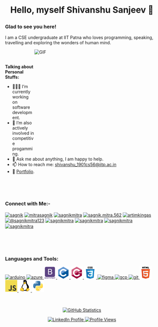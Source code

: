 # <p align='center'> Hello, myself Shivanshu Sanjeev 👋</p>

### Glad to see you here!

I am a CSE undergraduate at IIT Patna who loves programming, speaking, travelling and exploring the wonders of human mind.

<img align="right" alt="GIF" src="https://github.com/Gapur/Gapur/blob/master/coding.gif?raw=true" width="408" height="318" />

<br>
<br>
  
**Talking about Personal Stuffs:**

- 👨🏻‍💻 I’m currently working on software development.
- 🚀 I’m also actively involved in competitive progamming.
- 💬 Ask me about anything, I am happy to help.
- 📫 How to reach me: shivanshu_1901cs56@iitp.ac.in
- 📝 [Portfolio](https://shivanshwho.github.io/).

<br>
<br>
<br>


<h3 align="left">Connect with Me:-</h3>
<p align="left">
<a href="https://dev.to/supershivam13" target="blank"><img align="center" src="https://cdn.jsdelivr.net/npm/simple-icons@3.0.1/icons/dev-dot-to.svg" alt="sagnik" height="30" width="40" /></a>
<a href="https://twitter.com/ShivamS87093943" target="blank"><img align="center" src="https://cdn.jsdelivr.net/npm/simple-icons@3.0.1/icons/twitter.svg" alt="mitrasagnik" height="30" width="40" /></a>
<a href="https://www.linkedin.com/in/shivam-sahu-503/" target="blank"><img align="center" src="https://cdn.jsdelivr.net/npm/simple-icons@3.0.1/icons/linkedin.svg" alt="sagnikmitra" height="30" width="40" /></a>
<a href="https://www.facebook.com/shivam.sahu.33/" target="blank"><img align="center" src="https://cdn.jsdelivr.net/npm/simple-icons@3.0.1/icons/facebook.svg" alt="sagnik.mitra.562" height="30" width="40" /></a>
<a href="https://www.instagram.com/superb_shivam13/" target="blank"><img align="center" src="https://cdn.jsdelivr.net/npm/simple-icons@3.0.1/icons/instagram.svg" alt="artimkingas" height="30" width="40" /></a>
<a href="https://medium.com/@xtylishshivam13" target="blank"><img align="center" src="https://cdn.jsdelivr.net/npm/simple-icons@3.0.1/icons/medium.svg" alt="@sagnikmitra123" height="30" width="40" /></a>
<a href="https://www.codechef.com/users/supershivam13" target="blank"><img align="center" src="https://cdn.jsdelivr.net/npm/simple-icons@3.1.0/icons/codechef.svg" alt="sagnikmitra" height="30" width="40" /></a>
<a href="https://www.hackerrank.com/supershivam503" target="blank"><img align="center" src="https://cdn.jsdelivr.net/npm/simple-icons@3.0.1/icons/hackerrank.svg" alt="sagnikmitra" height="30" width="40" /></a>
<a href="https://codeforces.com/profile/supershivam503" target="blank"><img align="center" src="https://cdn.jsdelivr.net/npm/simple-icons@3.0.1/icons/codeforces.svg" alt="sagnikmitra" height="30" width="40" /></a>
<a href="https://www.hackerearth.com/@shivam3373" target="blank"><img align="center" src="https://cdn.jsdelivr.net/npm/simple-icons@3.0.1/icons/hackerearth.svg" alt="sagnikmitra" height="30" width="40" /></a>
</p>

<br>
<br>
<br>


<h3 align="left">Languages and Tools:</h3>
<p align="left"> <a href="https://www.arduino.cc/" target="_blank"> <img src="https://cdn.worldvectorlogo.com/logos/arduino-1.svg" alt="arduino" width="40" height="40"/> </a> <a href="https://azure.microsoft.com/en-in/" target="_blank"> <img src="https://www.vectorlogo.zone/logos/microsoft_azure/microsoft_azure-icon.svg" alt="azure" width="40" height="40"/> </a> <a href="https://getbootstrap.com" target="_blank"> <img src="https://raw.githubusercontent.com/devicons/devicon/master/icons/bootstrap/bootstrap-plain-wordmark.svg" alt="bootstrap" width="40" height="40"/> </a> <a href="https://www.cprogramming.com/" target="_blank"> <img src="https://raw.githubusercontent.com/devicons/devicon/master/icons/c/c-original.svg" alt="c" width="40" height="40"/> </a> <a href="https://www.w3schools.com/cpp/" target="_blank"> <img src="https://raw.githubusercontent.com/devicons/devicon/master/icons/cplusplus/cplusplus-original.svg" alt="cplusplus" width="40" height="40"/> </a> <a href="https://www.w3schools.com/css/" target="_blank"> <img src="https://raw.githubusercontent.com/devicons/devicon/master/icons/css3/css3-original-wordmark.svg" alt="css3" width="40" height="40"/> </a>  <a href="https://www.figma.com/" target="_blank"> <img src="https://www.vectorlogo.zone/logos/figma/figma-icon.svg" alt="figma" width="40" height="40"/> </a> <a href="https://cloud.google.com" target="_blank"> <img src="https://www.vectorlogo.zone/logos/google_cloud/google_cloud-icon.svg" alt="gcp" width="40" height="40"/> </a> <a href="https://git-scm.com/" target="_blank"> <img src="https://www.vectorlogo.zone/logos/git-scm/git-scm-icon.svg" alt="git" width="40" height="40"/> </a> <a href="https://www.w3.org/html/" target="_blank"> <img src="https://raw.githubusercontent.com/devicons/devicon/master/icons/html5/html5-original-wordmark.svg" alt="html5" width="40" height="40"/> </a> <a href="https://developer.mozilla.org/en-US/docs/Web/JavaScript" target="_blank"> <img src="https://raw.githubusercontent.com/devicons/devicon/master/icons/javascript/javascript-original.svg" alt="javascript" width="40" height="40"/> </a> <a href="https://www.linux.org/" target="_blank"> <img src="https://raw.githubusercontent.com/devicons/devicon/master/icons/linux/linux-original.svg" alt="linux" width="40" height="40"/> </a> <a href="https://www.python.org" target="_blank"> <img src="https://raw.githubusercontent.com/devicons/devicon/master/icons/python/python-original.svg" alt="python" width="40" height="40"/> </a> 
  
  
<!--   <a href="https://scikit-learn.org/" target="_blank"> <img src="https://upload.wikimedia.org/wikipedia/commons/0/05/Scikit_learn_logo_small.svg" alt="scikit_learn" width="40" height="40"/> </a> <a href="https://www.tensorflow.org" target="_blank"> <img src="https://www.vectorlogo.zone/logos/tensorflow/tensorflow-icon.svg" alt="tensorflow" width="40" height="40"/> </a> <a href="https://www.typescriptlang.org/" target="_blank"> <img src="https://raw.githubusercontent.com/devicons/devicon/master/icons/typescript/typescript-original.svg" alt="typescript" width="40" height="40"/> </a> <a href="https://www.adobe.com/products/xd.html" target="_blank"> <img src="https://cdn.worldvectorlogo.com/logos/adobe-xd.svg" alt="xd" width="40" height="40"/> </a> </p> -->


<br>
<br>
<br>
<a href='https://github.com/supershivam13'>
  <p align='center'>
    <img alt="GitHub Statistics" src="https://github-readme-stats.vercel.app/api?username=supershivam13&show_icons=true&title_color=fff&icon_color=79ff97&text_color=9f9f9f&bg_color=151515&include_all_commits=true&count_private=true" style="max-width:100%;">
  </p>
</a>


<a href='https://www.linkedin.com/in/shivam-sahu-503/'>
  <p align='center'>
    <img alt="LinkedIn Profile" src="https://img.shields.io/badge/-LinkedIn-0e76a8?style=flat-square&logo=Linkedin&logoColor=white" style="max-width:100%;">
    <img alt="Profile Views" src="https://komarev.com/ghpvc/?username=supershivam503&style=flat-square&color=brightgreen" style="max-width:100%;">
  </p>
</a>
